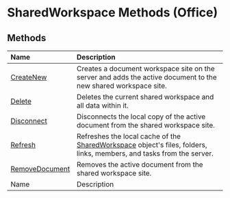 
# SharedWorkspace Methods (Office)

## Methods



|**Name**|**Description**|
|:-----|:-----|
| [CreateNew](67fbf788-bca0-f83d-acb5-a756bf0ddfb4.md)|Creates a document workspace site on the server and adds the active document to the new shared workspace site.|
| [Delete](78c6a46a-b1dd-17bd-0059-2e352ef87f51.md)|Deletes the current shared workspace and all data within it.|
| [Disconnect](a742bdc5-4fe1-fa51-bdb9-290fd7179ea7.md)|Disconnects the local copy of the active document from the shared workspace site.|
| [Refresh](62059fb9-b695-78e7-ad44-c3b918c9d423.md)|Refreshes the local cache of the  [SharedWorkspace](7512f0ff-382d-d344-9424-aa10549d14f9.md) object's files, folders, links, members, and tasks from the server.|
| [RemoveDocument](4bfb27d7-6fdd-9350-70d2-9c60d75020eb.md)|Removes the active document from the shared workspace site.|
|Name|Description|
